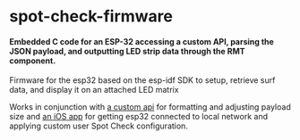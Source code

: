 # spot-check-firmware
#### Embedded C code for an ESP-32 accessing a custom API, parsing the JSON payload, and outputting LED strip data through the RMT component. 
Firmware for the esp32 based on the esp-idf SDK to setup, retrieve surf data, and display it on an attached LED matrix

Works in conjunction with [a custom api](https://github.com/dot4qu/spot-check-api) for formatting and adjusting payload size and [an iOS app](https://github.com/dot4qu/spot-check-ios) for getting esp32 connected to local network and applying custom user Spot Check configuration.
